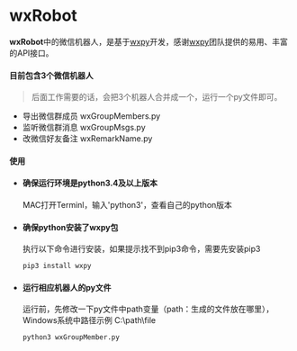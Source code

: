 # wxRobot

**wxRobot**中的微信机器人，是基于[wxpy](https://wxpy.readthedocs.io/)开发，感谢[wxpy](https://wxpy.readthedocs.io/)团队提供的易用、丰富的API接口。


#### 目前包含3个微信机器人
> 后面工作需要的话，会把3个机器人合并成一个，运行一个py文件即可。

* 导出微信群成员
  wxGroupMembers.py
* 监听微信群消息
  wxGroupMsgs.py
* 改微信好友备注
  wxRemarkName.py

#### 使用
* #### 确保运行环境是python3.4及以上版本
  MAC打开Terminl，输入'python3'，查看自己的python版本

* #### 确保python安装了wxpy包  
  执行以下命令进行安装，如果提示找不到pip3命令，需要先安装pip3
  ```bash
  pip3 install wxpy
  ```
  
* #### 运行相应机器人的py文件
  运行前，先修改一下py文件中path变量（path：生成的文件放在哪里），Windows系统中路径示例 C:\path\file

  ```bash
  python3 wxGroupMember.py
  ```
